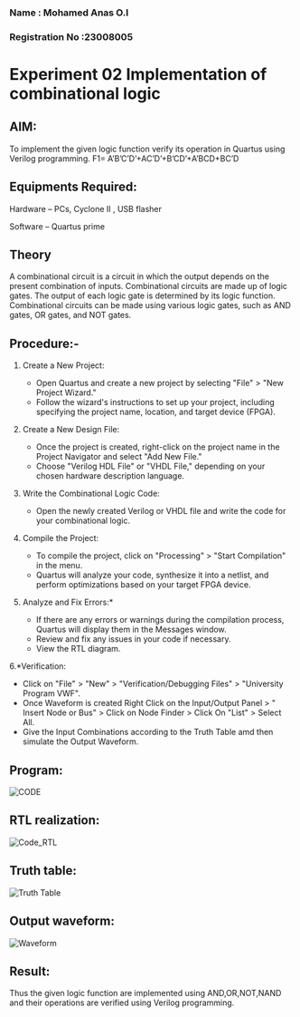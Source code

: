 ### Name : Mohamed Anas O.I
### Registration No :23008005

# Experiment 02     Implementation of combinational logic



## AIM:
To implement the given logic function verify its operation in Quartus using Verilog programming.
 F1= A’B’C’D’+AC’D’+B’CD’+A’BCD+BC’D
 
 
 
## Equipments Required:
Hardware – PCs, 
Cyclone II , 
USB flasher

Software – Quartus prime


## Theory
  A combinational circuit is a circuit in which the output depends on the present combination of inputs. Combinational circuits are made up of logic gates. The output of each logic gate is determined by its logic function. Combinational circuits can be made using various logic gates, such as AND gates, OR gates, and NOT gates.

## Procedure:-
1. Create a New Project:
   - Open Quartus and create a new project by selecting "File" > "New Project Wizard."
   - Follow the wizard's instructions to set up your project, including specifying the project name, location, and target device (FPGA).

2. Create a New Design File:
   - Once the project is created, right-click on the project name in the Project Navigator and select "Add New File."
   - Choose "Verilog HDL File" or "VHDL File," depending on your chosen hardware description language.

3. Write the Combinational Logic Code:
   - Open the newly created Verilog or VHDL file and write the code for your combinational logic.
     
4. Compile the Project:
   - To compile the project, click on "Processing" > "Start Compilation" in the menu.
   - Quartus will analyze your code, synthesize it into a netlist, and perform optimizations based on your target FPGA device.

5. Analyze and Fix Errors:*
   - If there are any errors or warnings during the compilation process, Quartus will display them in the Messages window.
   - Review and fix any issues in your code if necessary.
   - View the RTL diagram.

6.*Verification:
   - Click on "File" > "New" > "Verification/Debugging Files" > "University Program VWF".
   - Once Waveform is created Right Click on the Input/Output Panel > " Insert Node or Bus" > Click on Node Finder > Click On "List" > Select All.
   - Give the Input Combinations according to the Truth Table amd then simulate the Output Waveform.


## Program:
![CODE](https://github.com/Anas536/Experiment--02-Implementation-of-combinational-logic-/assets/139841834/b6d06f31-df06-4ffb-965f-10b53edf8642)

## RTL realization:
![Code_RTL](https://github.com/Anas536/Experiment--02-Implementation-of-combinational-logic-/assets/139841834/3b9daf74-48d8-4f7c-9c3b-18305caeece7)

## Truth table:

![Truth Table](https://github.com/Anas536/Experiment--02-Implementation-of-combinational-logic-/assets/139841834/a0a15141-19ea-4f68-9251-26b28ec85cda)


## Output waveform:
![Waveform](https://github.com/Anas536/Experiment--02-Implementation-of-combinational-logic-/assets/139841834/b565d129-f8de-4d1d-b13f-7baa11248a7f)

## Result:
Thus the given logic function are implemented using AND,OR,NOT,NAND and their operations are verified using Verilog programming.
